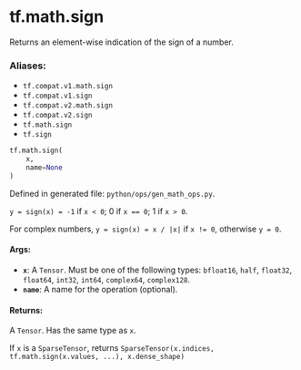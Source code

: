 <div itemscope itemtype="http://developers.google.com/ReferenceObject">
<meta itemprop="name" content="tf.math.sign" />
<meta itemprop="path" content="Stable" />
</div>

# tf.math.sign

Returns an element-wise indication of the sign of a number.

### Aliases:

* `tf.compat.v1.math.sign`
* `tf.compat.v1.sign`
* `tf.compat.v2.math.sign`
* `tf.compat.v2.sign`
* `tf.math.sign`
* `tf.sign`

``` python
tf.math.sign(
    x,
    name=None
)
```



Defined in generated file: `python/ops/gen_math_ops.py`.

<!-- Placeholder for "Used in" -->

`y = sign(x) = -1` if `x < 0`; 0 if `x == 0`; 1 if `x > 0`.

For complex numbers, `y = sign(x) = x / |x|` if `x != 0`, otherwise `y = 0`.

#### Args:


* <b>`x`</b>: A `Tensor`. Must be one of the following types: `bfloat16`, `half`, `float32`, `float64`, `int32`, `int64`, `complex64`, `complex128`.
* <b>`name`</b>: A name for the operation (optional).


#### Returns:

A `Tensor`. Has the same type as `x`.

If `x` is a `SparseTensor`, returns
`SparseTensor(x.indices, tf.math.sign(x.values, ...), x.dense_shape)`
